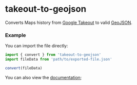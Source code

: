 # takeout-to-geojson

Converts Maps history from [Google Takeout](https://takeout.google.com) to valid [GeoJSON](https://geojson.org/).

### Example

You can import the file directly:
```ts
import { convert } from 'takeout-to-geojson'
import fileData from 'path/to/exported-file.json'

convert(fileData)
```

You can also view the [documentation](https://tgrowden.github.io/takeout-to-geojson/);
